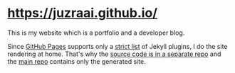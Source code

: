 # https://juzraai.github.io/

This is my website which is a portfolio and a developer blog.

Since [GitHub Pages][ghpages] supports only a [strict list][supported] of Jekyll plugins, I do the site rendering at home. That's why the [source code is in a separate repo][src] and the [main repo][master] contains only the generated site.

[ghpages]: https://pages.github.com/
[master]: https://github.com/juzraai/juzraai.github.io/
[src]: https://github.com/juzraai/juzraai.github.io-src/
[supported]: https://pages.github.com/versions/